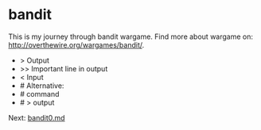 bandit
======

This is my journey through bandit wargame. Find more about wargame on:
http://overthewire.org/wargames/bandit/.

* \> Output
* \>\> Important line in output
* < Input
* \# Alternative:
* \# command
* \#   > output

Next: [bandit0.md](bandit0.md)
